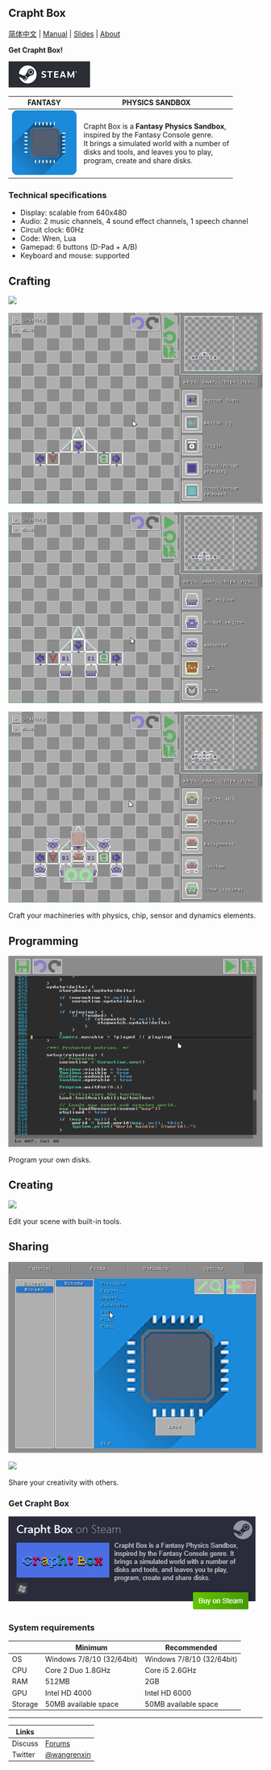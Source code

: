 <head>
<link rel="shortcut icon" type="image/x-icon" href="favicon.ico">
</head>

## Crapht Box

[简体中文](https://paladin-t.github.io/crft/README_cn) |
[Manual](https://paladin-t.github.io/crft/docs/manual) |
[Slides](https://paladin-t.github.io/crft/docs/slides) |
[About](https://paladin-t.github.io/crft/pages/about)

**Get Crapht Box!**

[![Crapht Box on Steam](pages/imgs/steam.png)](https://store.steampowered.com/app/1227090/)

| FANTASY | PHYSICS SANDBOX |
|----|----|
| <img src="pages/imgs/app.png" width="128"> | Crapht Box is a **Fantasy Physics Sandbox**, <br /> inspired by the Fantasy Console genre. <br /> It brings a simulated world with a number of <br /> disks and tools, and leaves you to play, <br /> program, create and share disks. |

### Technical specifications

* Display: scalable from 640x480
* Audio: 2 music channels, 4 sound effect channels, 1 speech channel
* Circuit clock: 60Hz
* Code: Wren, Lua
* Gamepad: 6 buttons (D-Pad + A/B)
* Keyboard and mouse: supported

## Crafting

![](pages/imgs/crafting0.gif)

![](pages/imgs/crafting1.gif)

![](pages/imgs/crafting2.gif)

![](pages/imgs/crafting3.gif)

Craft your machineries with physics, chip, sensor and dynamics elements.

## Programming

![](pages/imgs/programming0.png)

Program your own disks.

## Creating

![](pages/imgs/creating0.gif)

Edit your scene with built-in tools.

## Sharing

![](pages/imgs/sharing0.png)

![](pages/imgs/sharing1.gif)

Share your creativity with others.

### Get Crapht Box

[![Crapht Box on Steam](pages/imgs/on_steam.png)](https://store.steampowered.com/app/1227090/)

### System requirements

| | Minimum | Recommended |
|----|----|----|
| OS | Windows 7/8/10 (32/64bit) | Windows 7/8/10 (32/64bit) |
| CPU | Core 2 Duo 1.8GHz | Core i5 2.6GHz |
| RAM | 512MB | 2GB |
| GPU | Intel HD 4000 | Intel HD 6000 |
| Storage | 50MB available space | 50MB available space |

<hr>

| Links | |
|----|----|
| Discuss | [Forums](https://steamcommunity.com/app/1227090/discussions/) |
| Twitter | [@wangrenxin](https://twitter.com/wangrenxin) |
